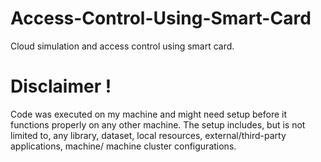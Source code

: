 # Access-Control-Using-Smart-Card
Cloud simulation and access control using smart card. 


# Disclaimer !
Code was executed on my machine and might need setup before it functions properly on any other machine. The setup includes, but is not limited to, any library, dataset, local resources, external/third-party applications, machine/ machine cluster configurations.
